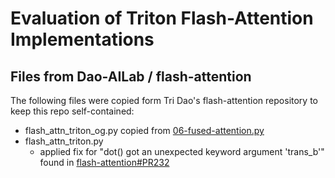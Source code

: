 # Evaluation of Triton Flash-Attention Implementations

## Files from Dao-AILab / flash-attention

The following files were copied form Tri Dao's flash-attention repository to keep this repo self-contained:

- flash_attn_triton_og.py copied from [06-fused-attention.py](https://github.com/openai/triton/blob/main/python/tutorials/06-fused-attention.py)
- flash_attn_triton.py
  - applied fix for "dot() got an unexpected keyword argument 'trans_b'" found in [flash-attention#PR232](https://github.com/Dao-AILab/flash-attention/pull/232/files)

